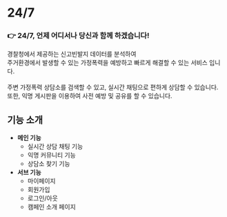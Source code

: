 # 24/7
### 👉 24/7, 언제 어디서나 당신과 함께 하겠습니다!
경찰청에서 제공하는 신고빈발지 데이터를 분석하여 <br/>
주거환경에서 발생할 수 있는 가정폭력을 예방하고 빠르게 해결할 수 있는 서비스 입니다.<br/>
<br/>
주변 가정폭력 상담소를 검색할 수 있고, 실시간 채팅으로 편하게 상담할 수 있습니다.<br/>
또한, 익명 게시판을 이용하여 사전 예방 및 공유를 할 수 있습니다.<br/>

## 기능 소개
- **메인 기능**
  - 실시간 상담 채팅 기능
  - 익명 커뮤니티 기능
  - 상담소 찾기 기능
- **서브 기능**
  - 마이페이지
  - 회원가입
  - 로그인/아웃
  - 캠페인 소개 페이지
